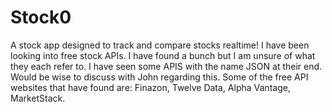 # Stock0 
A stock app designed to track and compare stocks realtime!
I have been looking into free stock APIs. I have found a bunch but I am unsure of what they each refer to. I have seen some APIS with the name JSON at their end. Would be wise to discuss with John regarding this.
Some of the free API websites that  have found are: Finazon, Twelve Data, Alpha Vantage, MarketStack.